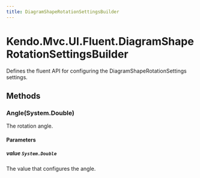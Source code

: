 ```yaml
---
title: DiagramShapeRotationSettingsBuilder
---
```


# Kendo.Mvc.UI.Fluent.DiagramShapeRotationSettingsBuilder
Defines the fluent API for configuring the DiagramShapeRotationSettings settings.




## Methods


### Angle(System.Double)
The rotation angle.


#### Parameters

##### value `System.Double`
The value that configures the angle.






